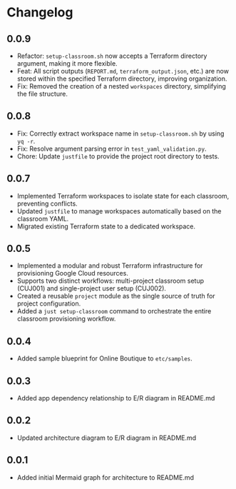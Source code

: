 # Changelog

## 0.0.9

- Refactor: `setup-classroom.sh` now accepts a Terraform directory argument, making it more flexible.
- Feat: All script outputs (`REPORT.md`, `terraform_output.json`, etc.) are now stored within the specified Terraform directory, improving organization.
- Fix: Removed the creation of a nested `workspaces` directory, simplifying the file structure.

## 0.0.8

- Fix: Correctly extract workspace name in `setup-classroom.sh` by using `yq -r`.
- Fix: Resolve argument parsing error in `test_yaml_validation.py`.
- Chore: Update `justfile` to provide the project root directory to tests.

## 0.0.7

- Implemented Terraform workspaces to isolate state for each classroom, preventing conflicts.
- Updated `justfile` to manage workspaces automatically based on the classroom YAML.
- Migrated existing Terraform state to a dedicated workspace.

## 0.0.5

- Implemented a modular and robust Terraform infrastructure for provisioning Google Cloud resources.
- Supports two distinct workflows: multi-project classroom setup (CUJ001) and single-project user setup (CUJ002).
- Created a reusable `project` module as the single source of truth for project configuration.
- Added a `just setup-classroom` command to orchestrate the entire classroom provisioning workflow.

## 0.0.4

- Added sample blueprint for Online Boutique to `etc/samples`.

## 0.0.3

- Added app dependency relationship to E/R diagram in README.md

## 0.0.2

- Updated architecture diagram to E/R diagram in README.md

## 0.0.1

- Added initial Mermaid graph for architecture to README.md
